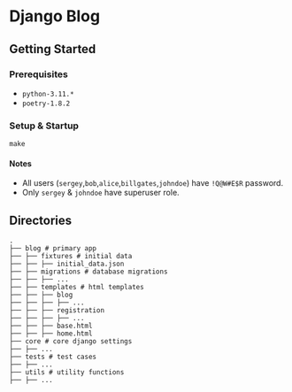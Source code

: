 # Django Blog

## Getting Started

### Prerequisites

* `python-3.11.*`
* `poetry-1.8.2`

### Setup & Startup

`make`

#### Notes

* All users (`sergey`,`bob`,`alice`,`billgates`,`johndoe`) have `!Q@W#E$R` password.
* Only `sergey` & `johndoe` have superuser role.

## Directories

```plaintext
.
├── blog # primary app
├── ├── fixtures # initial data
├── ├── ├── initial_data.json
├── ├── migrations # database migrations
├── ├── ├── ...
├── ├── templates # html templates
├── ├── ├── blog
├── ├── ├── ├── ...
├── ├── ├── registration
├── ├── ├── ├── ...
├── ├── ├── base.html
├── ├── ├── home.html
├── core # core django settings
├── ├── ...
├── tests # test cases
├── ├── ...
├── utils # utility functions
├── ├── ...
```
